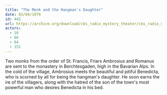 ```yaml
---
title: "The Monk and the Hangman's Daughter"
date: 03/04/1976
id: 442
url: https://archive.org/download/cbs_radio_mystery_theater/cbs_radio_mystery_theater-0401-0450.zip/cbs_radio_mystery_theater-0401-0450%2Fcbsrmt_0442_the_monk_and_the_hangmans_daughter.mp3
actors:
  - 10
  - 66
  - 64
  - 151
---
```

Two monks from the order of St. Francis, Friars Ambrosius and Romanus are sent to the monastery in Berchtesgaden, high in the Bavarian Alps. In the cold of the village, Ambrosius meets the beautiful and pitiful Benedicta, who is scorned by all for being the hangman's daughter. He soon earns the ire of the villagers, along with the hatred of the son of the town's most powerful man who desires Benedicta in his bed.
